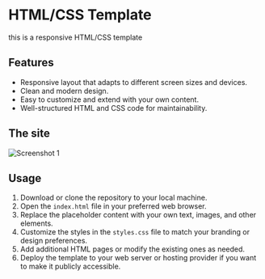 # HTML/CSS Template

this is a responsive HTML/CSS template

## Features

- Responsive layout that adapts to different screen sizes and devices.
- Clean and modern design.
- Easy to customize and extend with your own content.
- Well-structured HTML and CSS code for maintainability.

## The site

![Screenshot 1](screenshotstemp2/template2.png)


## Usage

1. Download or clone the repository to your local machine.
2. Open the `index.html` file in your preferred web browser.
3. Replace the placeholder content with your own text, images, and other elements.
4. Customize the styles in the `styles.css` file to match your branding or design preferences.
5. Add additional HTML pages or modify the existing ones as needed.
6. Deploy the template to your web server or hosting provider if you want to make it publicly accessible.
